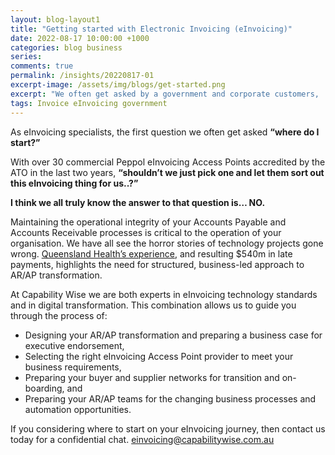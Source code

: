 ```yaml
---
layout: blog-layout1
title: "Getting started with Electronic Invoicing (eInvoicing)"
date: 2022-08-17 10:00:00 +1000
categories: blog business
series:
comments: true
permalink: /insights/20220817-01
excerpt-image: /assets/img/blogs/get-started.png
excerpt: "We often get asked by a government and corporate customers, 'Where do I start with eInvoicing..?', 'When do I need to be ready for eInvoicing..?', or 'What do I tell me suppliers..?'"
tags: Invoice eInvoicing government 
---
```


As eInvoicing specialists, the first question we often get asked **“where do I start?”**  

With over 30 commercial Peppol eInvoicing Access Points accredited by the ATO in the last two years, **“shouldn’t we just pick one and let them sort out this eInvoicing thing for us..?”**

**I think we all truly know the answer to that question is… NO.**

Maintaining the operational integrity of your Accounts Payable and Accounts Receivable processes is critical to the operation of your organisation.  We have all see the horror stories of technology projects gone wrong.  [Queensland Health’s experience](https://www.itnews.com.au/news/qld-healths-sap-implementation-led-to-540m-in-invoices-paid-late-553919), and resulting $540m in late payments, highlights the need for structured, business-led approach to AR/AP transformation.

At Capability Wise we are both experts in eInvoicing technology standards and in digital transformation.  This combination allows us to guide you through the process of:
- Designing your AR/AP transformation and preparing a business case for executive endorsement,
- Selecting the right eInvoicing Access Point provider to meet your business requirements, 
- Preparing your buyer and supplier networks for transition and on-boarding, and
- Preparing your AR/AP teams for the changing business processes and automation opportunities.

If you considering where to start on your eInvoicing journey, then contact us today for a confidential chat.  [einvoicing@capabilitywise.com.au](mailto:einvoicing@capabilitywise.com.au)
